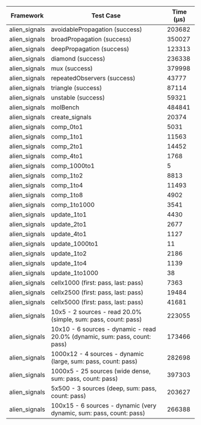 | Framework | Test Case | Time (μs) |
| --- | --- | --- |
| alien_signals | avoidablePropagation (success) | 203682 |
| alien_signals | broadPropagation (success) | 350027 |
| alien_signals | deepPropagation (success) | 123313 |
| alien_signals | diamond (success) | 236338 |
| alien_signals | mux (success) | 379998 |
| alien_signals | repeatedObservers (success) | 43777 |
| alien_signals | triangle (success) | 87114 |
| alien_signals | unstable (success) | 59321 |
| alien_signals | molBench | 484841 |
| alien_signals | create_signals | 20374 |
| alien_signals | comp_0to1 | 5031 |
| alien_signals | comp_1to1 | 11563 |
| alien_signals | comp_2to1 | 14452 |
| alien_signals | comp_4to1 | 1768 |
| alien_signals | comp_1000to1 | 5 |
| alien_signals | comp_1to2 | 8813 |
| alien_signals | comp_1to4 | 11493 |
| alien_signals | comp_1to8 | 4902 |
| alien_signals | comp_1to1000 | 3541 |
| alien_signals | update_1to1 | 4430 |
| alien_signals | update_2to1 | 2677 |
| alien_signals | update_4to1 | 1127 |
| alien_signals | update_1000to1 | 11 |
| alien_signals | update_1to2 | 2186 |
| alien_signals | update_1to4 | 1139 |
| alien_signals | update_1to1000 | 38 |
| alien_signals | cellx1000 (first: pass, last: pass) | 7363 |
| alien_signals | cellx2500 (first: pass, last: pass) | 19484 |
| alien_signals | cellx5000 (first: pass, last: pass) | 41681 |
| alien_signals | 10x5 - 2 sources - read 20.0% (simple, sum: pass, count: pass) | 223055 |
| alien_signals | 10x10 - 6 sources - dynamic - read 20.0% (dynamic, sum: pass, count: pass) | 173466 |
| alien_signals | 1000x12 - 4 sources - dynamic (large, sum: pass, count: pass) | 282698 |
| alien_signals | 1000x5 - 25 sources (wide dense, sum: pass, count: pass) | 397303 |
| alien_signals | 5x500 - 3 sources (deep, sum: pass, count: pass) | 203627 |
| alien_signals | 100x15 - 6 sources - dynamic (very dynamic, sum: pass, count: pass) | 266388 |
